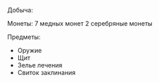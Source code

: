Добыча:

Монеты:
7 медных монет
2 серебряные монеты

Предметы:
- Оружие
- Щит
- Зелье лечения
- Свиток заклинания
